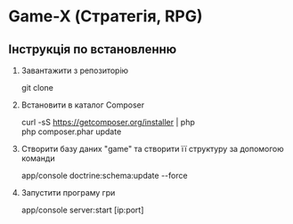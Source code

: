 Game-X (Стратегія, RPG)
========================

Інструкція по встановленню
----------------------------------
1) Завантажити з репозиторію

    git clone <rep>

2) Встановити в каталог Composer

    curl -sS https://getcomposer.org/installer | php  
    php composer.phar update

3) Створити базу даних "game" та створити її структуру за допомогою команди

    app/console doctrine:schema:update --force

4) Запустити програму гри

    app/console server:start [ip:port]
